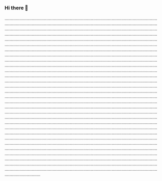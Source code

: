 ### Hi there 👋

.....................................................................................................................................................................................................................................................................................................................................................................................................................................................................................................................................................................................................................................................................................................................................................................................................................................................................................................................................................................................................................................................................................................................................................................................................................................................................................................................................................................................................................................................................................................................................................................................................................................................................................................................................................................................................................................................................................................................................................................................................................................................................................................................................................................................................................................................................................................................................................................................................................................................................................................................................................................................................................................................................................................................................................................................................................................................................................................................................................................................................................................................................................................................................................................................................................................................................................................................................................................................................................................................................................................................................................................................................................................................................................................................................................................................................................................................................................................